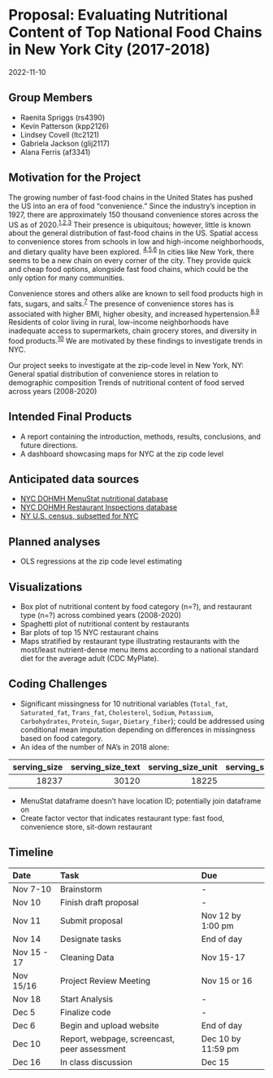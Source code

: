 Proposal: Evaluating Nutritional Content of Top National Food Chains in
New York City (2017-2018)
================
2022-11-10

## Group Members

-   Raenita Spriggs (rs4390)
-   Kevin Patterson (kpp2126)
-   Lindsey Covell (ltc2121)
-   Gabriela Jackson (glij2117)
-   Alana Ferris (af3341)

## Motivation for the Project

The growing number of fast-food chains in the United States has pushed
the US into an era of food “convenience.” Since the industry’s inception
in 1927, there are approximately 150 thousand convenience stores across
the US as of
2020.<sup>[1](https://www.emerald.com/insight/content/doi/10.1108/EUM0000000002953/full/html),[2](https://www.statista.com/topics/3869/convenience-stores-in-the-us/),[3](https://www.convenience.org/Research/FactSheets/IndustryStoreCount)</sup>
Their presence is ubiquitous; however, little is known about the general
distribution of fast-food chains in the US. Spatial access to
convenience stores from schools in low and high-income neighborhoods,
and dietary quality have been explored.
<sup>[4](https://escholarship.org/uc/item/93f0g6z8),[5](https://link.springer.com/article/10.1007/s12061-013-9095-6),[6](https://www.frontiersin.org/articles/10.3389/fpubh.2022.857754/full)</sup>
In cities like New York, there seems to be a new chain on every corner
of the city. They provide quick and cheap food options, alongside fast
food chains, which could be the only option for many communities.

Convenience stores and others alike are known to sell food products high
in fats, sugars, and
salts.<sup>[7](https://pubmed.ncbi.nlm.nih.gov/22898159/)</sup> The
presence of convenience stores has is associated with higher BMI, higher
obesity, and increased
hypertension.<sup>[8](https://pubmed.ncbi.nlm.nih.gov/16530621/),[9](https://pubmed.ncbi.nlm.nih.gov/17884578/)</sup>
Residents of color living in rural, low-income neighborhoods have
inadequate access to supermarkets, chain grocery stores, and diversity
in food
products.<sup>[10](https://www.ajpmonline.org/article/S0749-3797(08)00838-6/fulltext)</sup>
We are motivated by these findings to investigate trends in NYC.

Our project seeks to investigate at the zip-code level in New York, NY:
General spatial distribution of convenience stores in relation to
demographic composition Trends of nutritional content of food served
across years (2008-2020)

## Intended Final Products

-   A report containing the introduction, methods, results, conclusions,
    and future directions.
-   A dashboard showcasing maps for NYC at the zip code level

## Anticipated data sources

-   [NYC DOHMH MenuStat nutritional
    database](https://www.menustat.org/data.html)
-   [NYC DOHMH Restaurant Inspections
    database](https://data.cityofnewyork.us/Health/Restaurants-rolled-up-/59dk-tdhz/data)
-   [NY U.S. census, subsetted for
    NYC](https://www.nyc.gov/site/doh/data/data-sets/new-york-city-health-and-nutrition-examination-survey-documentation.page)

## Planned analyses

-   OLS regressions at the zip code level estimating

## Visualizations

-   Box plot of nutritional content by food category (n=?), and
    restaurant type (n=?) across combined years (2008-2020)
-   Spaghetti plot of nutritional content by restaurants
-   Bar plots of top 15 NYC restaurant chains
-   Maps stratified by restaurant type illustrating restaurants with the
    most/least nutrient-dense menu items according to a national
    standard diet for the average adult (CDC MyPlate).

## Coding Challenges

-   Significant missingness for 10 nutritional variables (`Total_fat`,
    `Saturated_fat`, `Trans_fat`, `Cholesterol`, `Sodium`, `Potassium`,
    `Carbohydrates`, `Protein`, `Sugar`, `Dietary_fiber`); could be
    addressed using conditional mean imputation depending on differences
    in missingness based on food category.
-   An idea of the number of NA’s in 2018 alone:

| serving_size | serving_size_text | serving_size_unit | serving_size_household | calories | total_fat | saturated_fat | trans_fat | cholesterol | sodium | potassium | carbohydrates | protein | sugar | dietary_fiber | calories_100g | total_fat_100g | saturated_fat_100g | trans_fat_100g | cholesterol_100g | sodium_100g | potassium_100g | carbohydrates_100g | protein_100g | sugar_100g | dietary_fiber_100g | calories_text | total_fat_text | saturated_fat_text | trans_fat_text | cholesterol_text | sodium_text | potassium_text | carbohydrates_text | protein_text | sugar_text | dietary_fiber_text |
|-------------:|------------------:|------------------:|-----------------------:|---------:|----------:|--------------:|----------:|------------:|-------:|----------:|--------------:|--------:|------:|--------------:|--------------:|---------------:|-------------------:|---------------:|-----------------:|------------:|---------------:|-------------------:|-------------:|-----------:|-------------------:|--------------:|---------------:|-------------------:|---------------:|-----------------:|------------:|---------------:|-------------------:|-------------:|-----------:|-------------------:|
|        18237 |             30120 |             18225 |                  22061 |     3496 |      3695 |          3708 |      5147 |        4089 |   3572 |     29682 |          3867 |    3899 |  4080 |          4195 |         18545 |          18675 |              18677 |          19534 |            18739 |       18552 |          29855 |              18721 |        18745 |      18667 |              18786 |         29950 |          30120 |              30120 |          30120 |            29967 |       30120 |          30120 |              29833 |        29933 |      29883 |              29786 |

-   MenuStat dataframe doesn’t have location ID; potentially join
    dataframe on
-   Create factor vector that indicates restaurant type: fast food,
    convenience store, sit-down restaurant

## Timeline

| Date        | Task                                         | Due                |
|:------------|:---------------------------------------------|:-------------------|
| Nov 7-10    | Brainstorm                                   | \-                 |
| Nov 10      | Finish draft proposal                        | \-                 |
| Nov 11      | Submit proposal                              | Nov 12 by 1:00 pm  |
| Nov 14      | Designate tasks                              | End of day         |
| Nov 15 - 17 | Cleaning Data                                | Nov 15-17          |
| Nov 15/16   | Project Review Meeting                       | Nov 15 or 16       |
| Nov 18      | Start Analysis                               | \-                 |
| Dec 5       | Finalize code                                | \-                 |
| Dec 6       | Begin and upload website                     | End of day         |
| Dec 10      | Report, webpage, screencast, peer assessment | Dec 10 by 11:59 pm |
| Dec 16      | In class discussion                          | Dec 15             |
